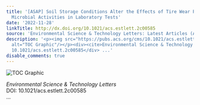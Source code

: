 ```yaml
---
title: '[ASAP] Soil Storage Conditions Alter the Effects of Tire Wear Particles on
  Microbial Activities in Laboratory Tests'
date: '2022-11-28'
linkTitle: http://dx.doi.org/10.1021/acs.estlett.2c00585
source: 'Environmental Science & Technology Letters: Latest Articles (ACS Publications)'
description: '<p><img src="https://pubs.acs.org/cms/10.1021/acs.estlett.2c00585/asset/images/medium/ez2c00585_0004.gif"
  alt="TOC Graphic"/></p><div><cite>Environmental Science & Technology Letters</cite></div><div>DOI:
  10.1021/acs.estlett.2c00585</div> ...'
disable_comments: true
---
```

<p><img src="https://pubs.acs.org/cms/10.1021/acs.estlett.2c00585/asset/images/medium/ez2c00585_0004.gif" alt="TOC Graphic"/></p><div><cite>Environmental Science & Technology Letters</cite></div><div>DOI: 10.1021/acs.estlett.2c00585</div> ...